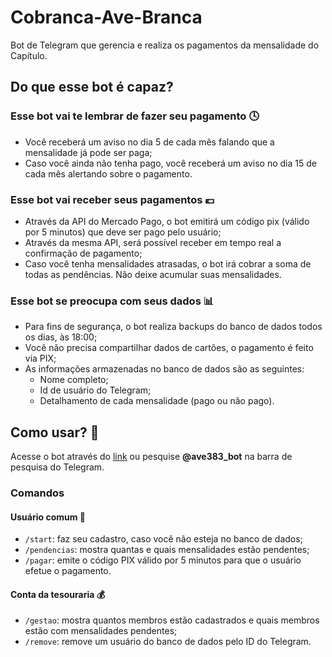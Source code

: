 # Cobranca-Ave-Branca
Bot de Telegram que gerencia e realiza os pagamentos da mensalidade do Capítulo.


## Do que esse bot é capaz?
### Esse bot vai te lembrar de fazer seu pagamento 🕓
- Você receberá um aviso no dia 5 de cada mês falando que a mensalidade já pode ser paga;
- Caso você ainda não tenha pago, você receberá um aviso no dia 15 de cada mês alertando sobre o pagamento.

### Esse bot vai receber seus pagamentos 💶
- Através da API do Mercado Pago, o bot emitirá um código pix (válido por 5 minutos) que deve ser pago pelo usuário;
- Através da mesma API, será possível receber em tempo real a confirmação de pagamento;
- Caso você tenha mensalidades atrasadas, o bot irá cobrar a soma de todas as pendências. Não deixe acumular suas mensalidades.

### Esse bot se preocupa com seus dados 📊
- Para fins de segurança, o bot realiza backups do banco de dados todos os dias, às 18:00;
- Você não precisa compartilhar dados de cartões, o pagamento é feito via PIX;
- As informações armazenadas no banco de dados são as seguintes:
  - Nome completo;
  - Id de usuário do Telegram;
  - Detalhamento de cada mensalidade (pago ou não pago).
  
## Como usar? 🚀
Acesse o bot através do [link](https://t.me/ave383_bot) ou pesquise **@ave383_bot** na barra de pesquisa do Telegram.


### Comandos
#### Usuário comum 👤
- `/start`: faz seu cadastro, caso você não esteja no banco de dados;
- `/pendencias`: mostra quantas e quais mensalidades estão pendentes;
- `/pagar`: emite o código PIX válido por 5 minutos para que o usuário efetue o pagamento.

#### Conta da tesouraria 💰
- `/gestao`: mostra quantos membros estão cadastrados e quais membros estão com mensalidades pendentes;
- `/remove`: remove um usuário do banco de dados pelo ID do Telegram.
